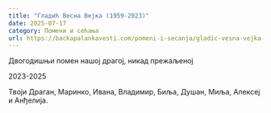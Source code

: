 ```yaml
---
title: "Гладић Весна Вејка (1959-2023)"
date: 2025-07-17
category: Помени и сећања
url: https://backapalankavesti.com/pomeni-i-secanja/gladic-vesna-vejka-1959-2023/
---
```


Двогодишњи помен нашој драгој, никад прежаљеној

2023-2025

Твоји Драган, Маринко, Ивана, Владимир, Биља, Душан, Миља, Алексеј и Анђелија.
